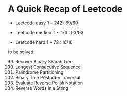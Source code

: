 # A Quick Recap of Leetcode

- Leetcode easy 1 ~ 242 : 69/69

- Leetcode medium 1 ~ 173 : 93/93

- Leetcode hard 1 ~ 72 : 16/16

to be solved:

99. Recover Binary Search Tree
128. Longest Consecutive Sequence
131. Palindrome Partitioning
145. Binary Tree Postorder Traversal
150. Evaluate Reverse Polish Notation
151. Reverse Words in a String
